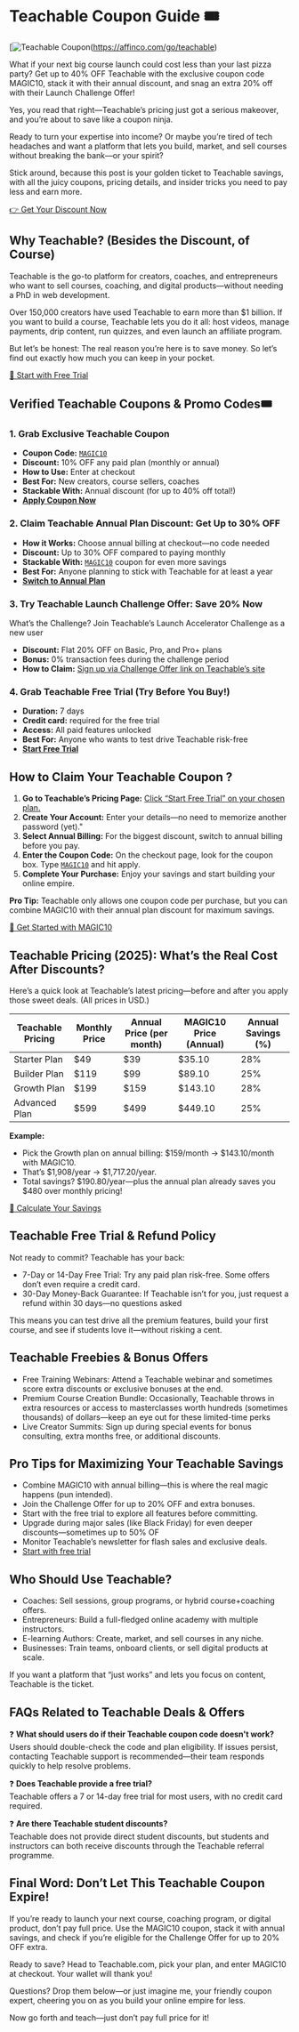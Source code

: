 # Teachable Coupon Guide 🎟️

[![Teachable Coupon](https://res.cloudinary.com/dav29ivcg/image/upload/v1751369922/Teachable_coupon_s1d9d8.png)(https://affinco.com/go/teachable)

What if your next big course launch could cost less than your last pizza party? Get up to 40% OFF Teachable with the exclusive coupon code MAGIC10, stack it with their annual discount, and snag an extra 20% off with their Launch Challenge Offer! 

Yes, you read that right—Teachable’s pricing just got a serious makeover, and you’re about to save like a coupon ninja.

Ready to turn your expertise into income? Or maybe you’re tired of tech headaches and want a platform that lets you build, market, and sell courses without breaking the bank—or your spirit? 

Stick around, because this post is your golden ticket to Teachable savings, with all the juicy coupons, pricing details, and insider tricks you need to pay less and earn more.

[👉 Get Your Discount Now](https://affinco.com/go/teachable)

## Why Teachable? (Besides the Discount, of Course)
Teachable is the go-to platform for creators, coaches, and entrepreneurs who want to sell courses, coaching, and digital products—without needing a PhD in web development. 

Over 150,000 creators have used Teachable to earn more than $1 billion. If you want to build a course, Teachable lets you do it all: host videos, manage payments, drip content, run quizzes, and even launch an affiliate program.

But let’s be honest: The real reason you’re here is to save money. So let’s find out  exactly how much you can keep in your pocket.

[🚀 Start with Free Trial](https://affinco.com/go/teachable)

## Verified Teachable Coupons & Promo Codes🎟️

### 1. Grab Exclusive Teachable Coupon
- **Coupon Code:** [`MAGIC10`](https://affinco.com/go/teachable)
- **Discount:** 10% OFF any paid plan (monthly or annual)
- **How to Use:** Enter at checkout
- **Best For:** New creators, course sellers, coaches
- **Stackable With:** Annual discount (for up to 40% off total!)
- **[Apply Coupon Now](https://affinco.com/go/teachable)**

### 2. Claim Teachable Annual Plan Discount: Get Up to 30% OFF
- **How it Works:**  Choose annual billing at checkout—no code needed
- **Discount:** Up to 30% OFF compared to paying monthly
- **Stackable With:** [`MAGIC10`](https://affinco.com/go/teachable) coupon for even more savings
- **Best For:** Anyone planning to stick with Teachable for at least a year
- **[Switch to Annual Plan](https://affinco.com/go/teachable)**

### 3. Try Teachable Launch Challenge Offer: Save 20% Now
What’s the Challenge? Join Teachable’s Launch Accelerator Challenge as a new user
- **Discount:**  Flat 20% OFF on Basic, Pro, and Pro+ plans
- **Bonus:** 0% transaction fees during the challenge period
- **How to Claim:** [Sign up via Challenge Offer link on Teachable’s site](https://affinco.com/go/teachable)

### 4. Grab Teachable Free Trial (Try Before You Buy!)
- **Duration:** 7 days
- **Credit card:** required for the free trial
- **Access:**  All paid features unlocked
- **Best For:**  Anyone who wants to test drive Teachable risk-free
- **[Start Free Trial](https://affinco.com/go/teachable)**

## How to Claim Your Teachable Coupon ?
1. **Go to Teachable’s Pricing Page:** [Click “Start Free Trial” on your chosen plan.](https://affinco.com/go/teachable)
2. **Create Your Account:** Enter your details—no need to memorize another password (yet)."
3. **Select Annual Billing:** For the biggest discount, switch to annual billing before you pay.
4. **Enter the Coupon Code:** On the checkout page, look for the coupon box. Type [`MAGIC10`](https://affinco.com/go/teachable) and hit apply.
5. **Complete Your Purchase:** Enjoy your savings and start building your online empire.

**Pro Tip:** Teachable only allows one coupon code per purchase, but you can combine MAGIC10 with their annual plan discount for maximum savings.

[🔗 Get Started with MAGIC10](https://affinco.com/go/teachable)

## Teachable Pricing (2025): What’s the Real Cost After Discounts?

Here’s a quick look at Teachable’s latest pricing—before and after you apply those sweet deals. (All prices in USD.)

| Teachable Pricing        | Monthly Price | Annual Price (per month) | MAGIC10 Price (Annual) | Annual Savings (%) |
|-------------|---------|--------|--------------|---------|
| Starter  Plan   | $49     | $39    | $35.10       | 28%     |
| Builder  Plan   | $119    | $99    | $89.10       | 25%     |
| Growth   Plan  | $199    | $159   | $143.10      | 28%     |
| Advanced Plan   | $599    | $499   | $449.10      | 25%     |

**Example:** 
- Pick the Growth plan on annual billing: $159/month → $143.10/month with MAGIC10.
- That’s $1,908/year → $1,717.20/year.
- Total savings? $190.80/year—plus the annual plan already saves you $480 over monthly pricing!

[💸 Calculate Your Savings](https://affinco.com/go/teachable)

## Teachable Free Trial & Refund Policy

Not ready to commit? Teachable has your back:

- 7-Day or 14-Day Free Trial: Try any paid plan risk-free. Some offers don’t even require a credit card.
- 30-Day Money-Back Guarantee: If Teachable isn’t for you, just request a refund within 30 days—no questions asked

This means you can test drive all the premium features, build your first course, and see if students love it—without risking a cent.

## Teachable Freebies & Bonus Offers

- Free Training Webinars: Attend a Teachable webinar and sometimes score extra discounts or exclusive bonuses at the end.
- Premium Course Creation Bundle: Occasionally, Teachable throws in extra resources or access to masterclasses worth hundreds (sometimes thousands) of dollars—keep an eye out for these limited-time perks
- Live Creator Summits: Sign up during special events for bonus consulting, extra months free, or additional discounts.

## Pro Tips for Maximizing Your Teachable Savings

- Combine MAGIC10 with annual billing—this is where the real magic happens (pun intended).
- Join the Challenge Offer for up to 20% OFF and extra bonuses.
- Start with the free trial to explore all features before committing.
- Upgrade during major sales (like Black Friday) for even deeper discounts—sometimes up to 50% OF
- Monitor Teachable’s newsletter for flash sales and exclusive deals.
- [Start with free trial](https://affinco.com/go/teachable)

## Who Should Use Teachable?

- Coaches: Sell sessions, group programs, or hybrid course+coaching offers.
- Entrepreneurs: Build a full-fledged online academy with multiple instructors.
- E-learning Authors: Create, market, and sell courses in any niche.
- Businesses: Train teams, onboard clients, or sell digital products at scale.

If you want a platform that “just works” and lets you focus on content, Teachable is the ticket.

## FAQs Related to Teachable Deals & Offers 
❓ **What should users do if their Teachable coupon code doesn't work?**  
Users should double-check the code and plan eligibility. If issues persist, contacting Teachable support is recommended—their team responds quickly to help resolve problems.

❓ **Does Teachable provide a free trial?**  
Teachable offers a 7 or 14-day free trial for most users, with no credit card required.

❓ **Are there Teachable student discounts?**  
Teachable does not provide direct student discounts, but students and instructors can both receive discounts through the Teachable referral programme.

## Final Word: Don’t Let This Teachable Coupon Expire!

If you’re ready to launch your next course, coaching program, or digital product, don’t pay full price. Use the MAGIC10 coupon, stack it with annual savings, and check if you’re eligible for the Challenge Offer for up to 20% OFF extra.

Ready to save? Head to Teachable.com, pick your plan, and enter MAGIC10 at checkout. Your wallet will thank you!

Questions? Drop them below—or just imagine me, your friendly coupon expert, cheering you on as you build your online empire for less.

Now go forth and teach—just don’t pay full price for it!

